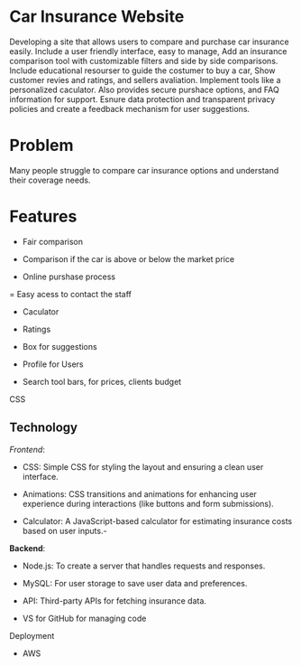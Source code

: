 # Car Insurance Website

Developing a site that allows users to compare and purchase car insurance easily. Include a user
friendly interface, easy to manage, Add an insurance comparison tool with customizable filters and
side by side comparisons. Include educational resourser to guide the costumer to buy a car,
Show customer revies and ratings, and sellers avaliation. Implement tools like a personalized caculator.
Also provides secure purshace options, and FAQ information for support. Esnure data protection and
transparent privacy policies and create a feedback mechanism for user suggestions.

# Problem

 Many people struggle to compare car insurance options and understand their coverage needs.

# Features
- Fair comparison

- Comparison if the car is above or below the market price 

- Online purshase process

= Easy acess to contact the staff

- Caculator

- Ratings

- Box for suggestions 

- Profile for Users

- Search tool bars, for prices, clients budget


CSS
## Technology
*Frontend*:

  - CSS: Simple CSS for styling the layout and ensuring a clean user interface.
    
  - Animations: CSS transitions and animations for enhancing user experience during interactions (like buttons and form submissions).

  - Calculator: A JavaScript-based calculator for estimating insurance costs based on user inputs.-

 **Backend**: 
  - Node.js: To create a server that handles requests and responses.

  - MySQL: For user storage to save user data and preferences.
  
  - API: Third-party APIs for fetching insurance data.
  
  - VS for  GitHub for managing code


Deployment

- AWS

